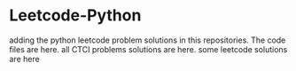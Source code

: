 # Leetcode-Python
adding the python leetcode problem solutions in this repositories. 
The code files are here.
all CTCI problems solutions are here.
some leetcode solutions are here
































































































































































































































